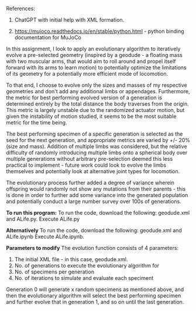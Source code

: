 References: 
1) ChatGPT with initial help with XML formation.

2) https://mujoco.readthedocs.io/en/stable/python.html - python binding documentation for MuJoCo


In this assignment, I look to apply an evolutionary algorithm to iteratively evolve a pre-selected geometry (inspired by a geodude - a floating mass with two muscular arms, that would aim to roll around and propel itself forward with its arms to learn motion) to potentially optimize the limitations of its geometry for a potentially more efficient mode of locomotion. 

To that end, I choose to evolve only the sizes and masses of my respective geometries and don't add any additional limbs or appendages. Furthermore, the metric for best performing evolved version of a generation is determined entirely by the total distance the body traverses from the origin. This metric is largely unstable due to the randomized actuator motion, but given the instability of motion studied, it seems to be the most suitable metric for the time being.

The best performing specimen of a specific generation is selected as the seed for the next generation, and appropriate metrics are varied by +/- 20% (size and mass). Addition of multiple limbs was considered, but the relative difficulty of randomly introducing multiple limbs onto a spherical body over multiple generations without arbitrary pre-selection deemed this less practical to implement - future work could look to evolve the limbs themselves and potentially look at alternative joint types for locomotion.

The evolutionary process further added a degree of variance wherein offspring would randomly not show any mutations from their parents - this is done in order to further add some variance into the generated population and potentially conduct a large number survey over 100s of generations.

**To run this program:**
To run the code, download the following: geodude.xml and ALife.py. 
Execute ALife.py

**Alternatively**
To run the code, download the following: geodude.xml and ALife.ipynb 
Execute ALife.ipynb.

**Parameters to modify**
The evolution function consists of 4 parameters:
1) The initial XML file - in this case, geodude.xml.
2) No. of generations to execute the evolutionary algorithm for
3) No. of specimens per generation
4) No. of iterations to simulate and evaluate each speciment

Generation 0 will generate x random specimens as mentioned above, and then the evolutionary algorithm will select the best performing specimen and further evolve that in generation 1, and so on until the last generation.
